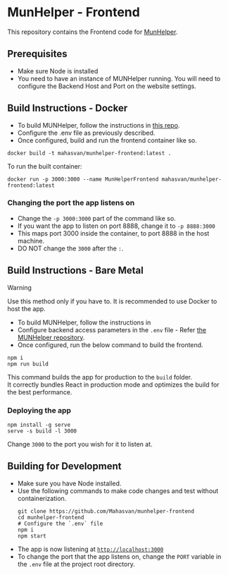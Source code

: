 # MunHelper - Frontend
This repository contains the Frontend code for [MunHelper](https://github.com/mahasvan/munhelper).


## Prerequisites
- Make sure Node is installed
- You need to have an instance of MUNHelper running. You will need to configure the Backend Host and Port on the website settings.

## Build Instructions - Docker
- To build MUNHelper, follow the instructions in [this repo](https://github.com/mahasvan/munhelper).
- Configure the .env file as previously described.
- Once configured, build and run the frontend container like so.

```shell
docker build -t mahasvan/munhelper-frontend:latest .
```
To run the built container:
```shell
docker run -p 3000:3000 --name MunHelperFrontend mahasvan/munhelper-frontend:latest
```

### Changing the port the app listens on
- Change the `-p 3000:3000` part of the command like so.
- If you want the app to listen on port 8888, change it to `-p 8888:3000`
- This maps port 3000 inside the container, to port 8888 in the host machine.
- DO NOT change the `3000` after the `:`. 

## Build Instructions - Bare Metal

> [!WARNING]  
> Use this method only if you have to. It is recommended to use Docker to host the app.

- To build MUNHelper, follow the instructions in 
- Configure backend access parameters in the `.env` file - Refer [the MUNHelper repository](https://github.com/mahasvan/munhelper).
- Once configured, run the below command to build the frontend.

```shell
npm i
npm run build
```

This command builds the app for production to the `build` folder.\
It correctly bundles React in production mode and optimizes the build for the best performance.

### Deploying the app

```shell
npm install -g serve
serve -s build -l 3000
```
Change `3000` to the port you wish for it to listen at.

## Building for Development
- Make sure you have Node installed.
- Use the following commands to make code changes and test without containerization.
    ```shell
    git clone https://github.com/Mahasvan/munhelper-frontend
    cd munhelper-frontend
    # Configure the `.env` file
    npm i
    npm start
    ```
- The app is now listening at [`http://localhost:3000`](http://localhost:3000)
- To change the port that the app listens on, change the `PORT` variable in the `.env` file at the project root directory.